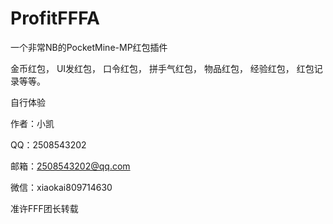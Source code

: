 # ProfitFFFA
一个非常NB的PocketMine-MP红包插件

金币红包，
UI发红包，
口令红包，
拼手气红包，
物品红包，
经验红包，
红包记录等等。


自行体验


作者：小凯

QQ：2508543202

邮箱：2508543202@qq.com

微信：xiaokai809714630


准许FFF团长转载
